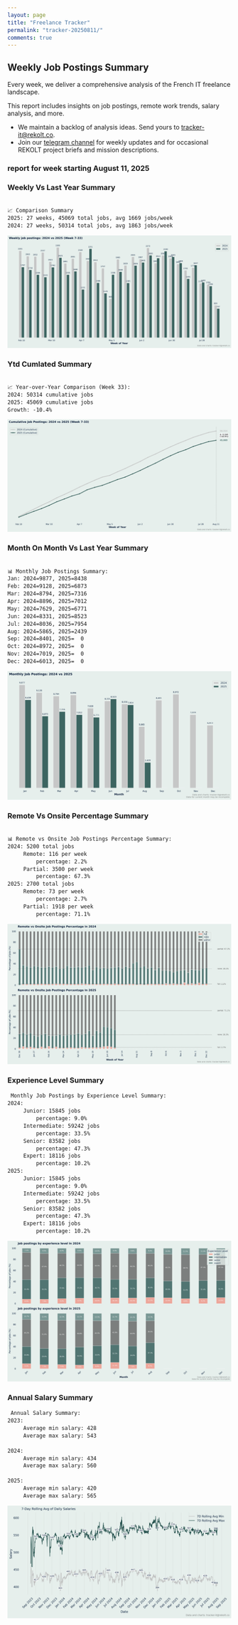 ```yaml
---
layout: page
title: "Freelance Tracker"
permalink: "tracker-20250811/"
comments: true
---
```

## Weekly Job Postings Summary

Every week, we deliver a comprehensive analysis of the French IT freelance landscape.

This report includes insights on job postings, remote work trends, salary analysis, and more.
* We maintain a backlog of analysis ideas. Send yours to tracker-it@rekolt.co.
* Join our [telegram channel](https://t.me/+3y9PJaF335UxYTg0) for weekly updates and for occasional REKOLT project briefs and mission descriptions.

### report for week starting August 11, 2025



### Weekly Vs Last Year Summary

```markdown

📈 Comparison Summary
2025: 27 weeks, 45069 total jobs, avg 1669 jobs/week
2024: 27 weeks, 50314 total jobs, avg 1863 jobs/week

```

![Weekly Vs Last Year Chart](figs/20250811_weekly_job_postings_comparison.png)

### Ytd Cumlated Summary

```markdown

📈 Year-over-Year Comparison (Week 33):
2024: 50314 cumulative jobs
2025: 45069 cumulative jobs
Growth: -10.4%

```

![Ytd Cumlated Chart](figs/20250811_cumulative_job_postings_comparison.png)

### Month On Month Vs Last Year Summary

```markdown

📊 Monthly Job Postings Summary:
Jan: 2024=9877, 2025=8438
Feb: 2024=9128, 2025=6873
Mar: 2024=8794, 2025=7316
Apr: 2024=8896, 2025=7012
May: 2024=7629, 2025=6771
Jun: 2024=8331, 2025=8523
Jul: 2024=8036, 2025=7954
Aug: 2024=5865, 2025=2439
Sep: 2024=8401, 2025=  0
Oct: 2024=8972, 2025=  0
Nov: 2024=7019, 2025=  0
Dec: 2024=6013, 2025=  0

```

![Month On Month Vs Last Year Chart](figs/20250811_monthly_job_postings_comparison.png)

### Remote Vs Onsite Percentage Summary

```markdown

📊 Remote vs Onsite Job Postings Percentage Summary:
2024: 5200 total jobs
	 Remote: 116 per week
		 percentage: 2.2%
	 Partial: 3500 per week
		 percentage: 67.3%
2025: 2700 total jobs
	 Remote: 73 per week
		 percentage: 2.7%
	 Partial: 1918 per week
		 percentage: 71.1%

```

![Remote Vs Onsite Percentage Chart](figs/20250811_remote_vs_onsite_percentage_comparison.png)

### Experience Level Summary

```markdown
 Monthly Job Postings by Experience Level Summary:
2024:
	 Junior: 15845 jobs
		 percentage: 9.0%
	 Intermediate: 59242 jobs
		 percentage: 33.5%
	 Senior: 83582 jobs
		 percentage: 47.3%
	 Expert: 18116 jobs
		 percentage: 10.2%
2025:
	 Junior: 15845 jobs
		 percentage: 9.0%
	 Intermediate: 59242 jobs
		 percentage: 33.5%
	 Senior: 83582 jobs
		 percentage: 47.3%
	 Expert: 18116 jobs
		 percentage: 10.2%

```

![Experience Level Monthly Chart](figs/20250811_experience_level_monthly_comparison.png)

### Annual Salary Summary

```markdown
 Annual Salary Summary:
2023:
	 Average min salary: 428 
	 Average max salary: 543 

2024:
	 Average min salary: 434 
	 Average max salary: 560 

2025:
	 Average min salary: 420 
	 Average max salary: 565 

```

![Annual Salary Chart](figs/20250811_salary_analysis_rolling_avg.png)


